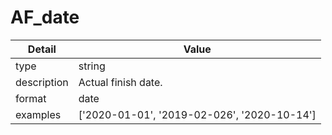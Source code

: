 # AF_date
| Detail | Value |
| ------ | ----- |
| type | string |
| description | Actual finish date. |
| format | date |
| examples | ['2020-01-01', '2019-02-026', '2020-10-14'] |
